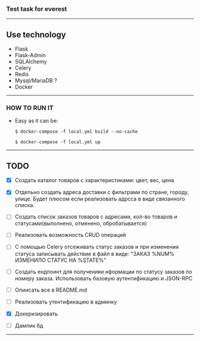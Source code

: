 ### Test task for everest
_________________________

## Use technology

-   Flask
-   Flask-Admin
-   SQLAlchemy
-   Celery
-   Redis
-   Mysql/MariaDB ?
-   Docker

___________________________

### HOW TO RUN IT

-   Easy as it can be:

    `$ docker-compose -f local.yml build --no-cache`

    `$ docker-compose -f local.yml up`

____________________________

## TODO 

-   [x]  Создать каталог товаров с характеристиками: цвет, вес, цена

-   [x]  Отдельно создать адреса доставки с фильтрами по стране, городу, улице. Будет плюсом если реализовать адрсса в виде связанного списка.

-   [ ]  Создать список заказов товаров с адресами, кол-во товаров и статусами(выполнено, отменено, обробатывается)

-   [ ]  Реализовать возможность CRUD операций

-   [ ]  С помощью Celery отсеживать статус заказов и при изменении статуса записывать действие в файл в виде: "ЗАКАЗ %NUM% ИЗМЕНИЛО СТАТУС НА %STATE%"

-   [ ]  Создать ендпоинт для полученияи нформации по статусу заказов по номеру заказа. Использовать базовую аутентификацию и JSON-RPC

-   [ ]  Опиисать все в README.md 

-   [ ]  Реализовать утентификацию в админку

-   [x]  Докеризировать

-   [ ]  Дампик бд

__________________________________
